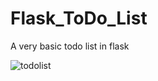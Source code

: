 # Flask_ToDo_List
A very basic todo list in flask

![todolist](https://user-images.githubusercontent.com/1045651/113569990-b7f89a00-9613-11eb-801a-23cd0266d6ed.gif)
